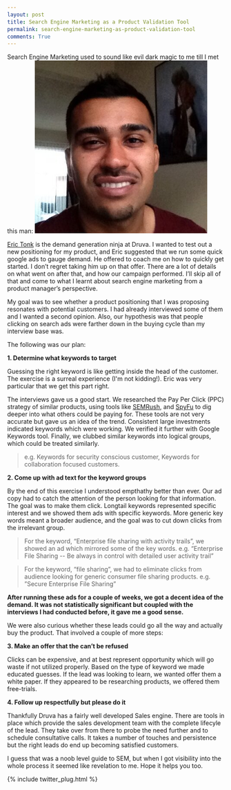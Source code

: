 ```yaml
---
layout: post
title: Search Engine Marketing as a Product Validation Tool
permalink: search-engine-marketing-as-product-validation-tool
comments: True
---
```


Search Engine Marketing used to sound like evil dark magic to me till I met this man: ![.](/assets/eric-tonk.jpg)

[Eric Tonk](https://twitter.com/EricTonk) is the demand generation ninja at Druva. I wanted to test out a new positioning for my product, and Eric suggested that we run some quick google ads to gauge demand. He offered to coach me on how to quickly get started. I don’t regret taking him up on that offer. There are a lot of details on what went on after that, and how our campaign performed. I’ll skip all of that and come to what I learnt about search engine marketing from a product manager’s perspective.

My goal was to see whether a product positioning that I was proposing resonates with potential customers. I had already interviewed some of them and I wanted a second opinion. Also, our hypothesis was that people clicking on search ads were farther down in the buying cycle than my interview base was.

The following was our plan:

**1. Determine what keywords to target**

Guessing the right keyword is like getting inside the head of the customer. The exercise is a surreal experience (I'm not kidding!). Eric was very particular that we get this part right.

The interviews gave us a good start. We researched the Pay Per Click (PPC) strategy of similar products, using tools like [SEMRush](http://www.semrush.com/), and [SpyFu](http://www.spyfu.com/) to dig deeper into what others could be paying for. These tools are not very accurate but gave us an idea of the trend. Consistent large investments indicated keywords which were working. We verified it further with Google Keywords tool. Finally, we clubbed similar keywords into logical groups, which could be treated similarly.

> e.g. Keywords for security conscious customer, Keywords for collaboration focused customers.

**2. Come up with ad text for the keyword groups**

By the end of this exercise I understood empthathy better than ever. Our ad copy had to catch the attention of the person looking for that information. The goal was to make them click. Longtail keywords represented specific interest and we showed them ads with specific keywords. More generic key words meant a broader audience, and the goal was to cut down clicks from the irrelevant group.

> For the keyword, “Enterprise file sharing with activity trails”, we showed an ad which mirrored some of the key words.
> e.g. “Enterprise File Sharing -- Be always in control with detailed user activity trail”

> For the keyword, “file sharing”, we had to eliminate clicks from audience looking for generic consumer file sharing products.
>e.g. ”Secure Enterprise File Sharing”

**After running these ads for a couple of weeks, we got a decent idea of the demand. It was not statistically significant but coupled with the interviews I had conducted before, it gave me a good sense.**

We were also curious whether these leads could go all the way and actually buy the product. That involved a couple of more steps:

**3. Make an offer that the can’t be refused**

Clicks can be expensive, and at best represent opportunity which will go waste if not utilized properly. Based on the type of keyword we made educated guesses. If the lead was looking to learn, we wanted offer them a white paper. If they appeared to be researching products, we offered them free-trials.

**4. Follow up respectfully but please do it**

Thankfully Druva has a fairly well developed Sales engine. There are tools in place which provide the sales development team with the complete lifecyle of the lead. They take over from there to probe the need further and to schedule consultative calls. It takes a number of touches and persistence but the right leads do end up becoming satisfied customers.

I guess that was a noob level guide to SEM, but when I got visibility into the whole process it seemed like revelation to me. Hope it helps you too.

{% include twitter_plug.html %}
